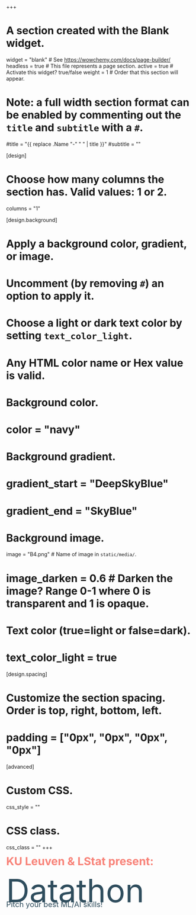 +++
# A section created with the Blank widget.
widget = "blank"  # See https://wowchemy.com/docs/page-builder/
headless = true  # This file represents a page section.
active = true  # Activate this widget? true/false
weight = 1  # Order that this section will appear.

# Note: a full width section format can be enabled by commenting out the `title` and `subtitle` with a `#`.
#title = "{{ replace .Name "-" " " | title }}"
#subtitle = ""

[design]
  # Choose how many columns the section has. Valid values: 1 or 2.
  columns = "1"

[design.background]
  # Apply a background color, gradient, or image.
  #   Uncomment (by removing `#`) an option to apply it.
  #   Choose a light or dark text color by setting `text_color_light`.
  #   Any HTML color name or Hex value is valid.

  # Background color.
  # color = "navy"
  
  # Background gradient.
  # gradient_start = "DeepSkyBlue"
  # gradient_end = "SkyBlue"
  
  # Background image.
   image = "B4.png"  # Name of image in `static/media/`.
  # image_darken = 0.6  # Darken the image? Range 0-1 where 0 is transparent and 1 is opaque.

  # Text color (true=light or false=dark).
  # text_color_light = true

[design.spacing]
  # Customize the section spacing. Order is top, right, bottom, left.
  # padding = ["0px", "0px", "0px", "0px"]

[advanced]
 # Custom CSS. 
 css_style = ""
 
 # CSS class.
 css_class = ""
+++

<p style="font-size: 30px; color: #F88379; line-height:30px;  margin-top: 0px; margin-bottom: 40px; text-indent: 0px"> <b>KU Leuven & LStat present:</b> </p>

<p style="font-size: 87px; color: #2f4d5d; line-height:30px;  margin-top: 50px; margin-bottom: 10px" z-index: 950> Datathon </p>
<p style="font-size: 20px; color: #2f4d5d;   margin-top: 0 ;
  margin-bottom: 0; text-indent: 0px ;"> Pitch your best ML/AI skills!</p> 
